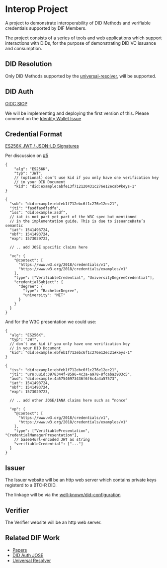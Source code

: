 # Interop Project

A project to demonstrate interoperability of DID Methods and verifiable credentials supported by DIF Members.

The project consists of a series of tools and web applications which support interactions with DIDs, for the purpose of demonstrating DID VC issuance and consumption.

## DID Resolution

Only DID Methods supported by the [universal-resolver](https://github.com/decentralized-identity/universal-resolver), will be supported.

## DID Auth

[OIDC SIOP](https://github.com/decentralized-identity/papers/tree/master/did-authn/siop)

We will be implementing and deploying the first version of this. Please comment on the [Identity Wallet Issue](https://github.com/decentralized-identity/interop-project/issues/11)

## Credential Format

[ES256K JWT / JSON-LD Signatures](https://github.com/decentralized-identity/lds-ecdsa-secp256k1-2019.js)

Per discussion on [#5](https://github.com/decentralized-identity/interop-project/issues/5)

```
{
    "alg": "ES256K",
    "typ": "JWT",
    // (optional) don’t use kid if you only have one verification key
    // in your DID Document
    "kid": "did:example:abfe13f712120431c276e12ecab#keys-1"
}

{
  "sub": "did:example:ebfeb1f712ebc6f1c276e12ec21",
  "jti": "fasdfasdfsdfa",
  "iss": "did:example:asdf",
  // iat is not part yet part of the W3C spec but mentioned
  // in the implementation guide. This is due to issuanceDate’s semantic
  "iat": 1541493724,
  "nbf": 1541493724,
  "exp": 1573029723,

  // .. add JOSE specific claims here

  "vc": {
    "@context": [
      "https://www.w3.org/2018/credentials/v1",
      "https://www.w3.org/2018/credentials/examples/v1"
    ],
    "type": ["VerifiableCredential", "UniversityDegreeCredential"],
    "credentialSubject": {
      "degree": {
        "type": "BachelorDegree",
        "university": "MIT"
      }
    }
  }
}
```

And for the W3C presentation we could use:

```
{
  "alg": "ES256K",
  "typ": "JWT",
  // don’t use kid if you only have one verification key
  // in your DID Document
  "kid": "did:example:ebfeb1f712ebc6f1c276e12ec21#keys-1"
}

{
  "iss": "did:example:ebfeb1f712ebc6f1c276e12ec21",
  "jti": "urn:uuid:3978344f-8596-4c3a-a978-8fcaba3903c5",
  "aud": "did:example:4a57546973436f6f6c4a4a57573",
  "iat": 1541493724,
  "nbf": 1541493724,
  "exp": 1573029723,

  // .. add other JOSE/IANA claims here such as “nonce”

  "vp": {
    "@context": [
      "https://www.w3.org/2018/credentials/v1",
      "https://www.w3.org/2018/credentials/examples/v1"
    ],
    "type": ["VerifiablePresentation", "CredentialManagerPresentation"],
    // base64url-encoded JWT as string
    "verifiableCredential": ["..."]
  }
}
```

## Issuer

The Issuer website will be an http web server which contains private keys registerd to a BTC-R DID.

The linkage will be via the [well-known/did-configuration](https://github.com/decentralized-identity/well-known/tree/master/did-configuration)

## Verifier

The Verifier website will be an http web server.

## Related DIF Work

- [Papers](https://github.com/decentralized-identity/papers)
- [DID Auth JOSE](https://github.com/decentralized-identity/did-auth-jose)
- [Universal Resolver](https://github.com/decentralized-identity/universal-resolver)
